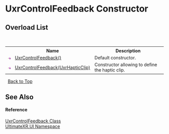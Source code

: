 # UxrControlFeedback Constructor 
 


## Overload List
&nbsp;<table><tr><th></th><th>Name</th><th>Description</th></tr><tr><td>![Public method](media/pubmethod.gif "Public method")</td><td><a href="M_UltimateXR_UI_UxrControlFeedback__ctor">UxrControlFeedback()</a></td><td>
Default constructor.</td></tr><tr><td>![Public method](media/pubmethod.gif "Public method")</td><td><a href="M_UltimateXR_UI_UxrControlFeedback__ctor_1">UxrControlFeedback(UxrHapticClip)</a></td><td>
Constructor allowing to define the haptic clip.</td></tr></table>&nbsp;
<a href="#uxrcontrolfeedback-constructor">Back to Top</a>

## See Also


#### Reference
<a href="T_UltimateXR_UI_UxrControlFeedback">UxrControlFeedback Class</a><br /><a href="N_UltimateXR_UI">UltimateXR.UI Namespace</a><br />